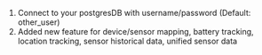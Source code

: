 1. Connect to your postgresDB with username/password (Default: other_user)
2. Added new feature for device/sensor mapping, battery tracking, location tracking, sensor historical data, unified sensor data

